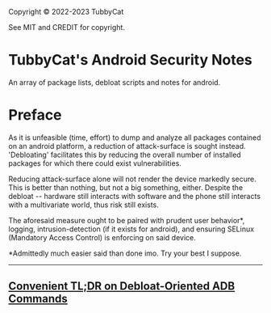 Copyright © 2022-2023 TubbyCat

See MIT and CREDIT for copyright. 

# TubbyCat's Android Security Notes

An array of package lists, debloat scripts and notes for android. 

# Preface

   As it is unfeasible (time, effort) to dump and analyze all packages contained on an android platform, a reduction of attack-surface is sought instead. 'Debloating' facilitates this by reducing the overall number of installed packages for which there could exist vulnerabilities. 
   
   Reducing attack-surface alone will not render the device markedly secure. This is better than nothing, but not a big something, either. Despite the debloat -- hardware still interacts with software and the phone still interacts with a multivariate world, thus risk still exists.

  The aforesaid measure ought to be paired with prudent user behavior*, logging, intrusion-detection (if it exists for android), and ensuring SELinux (Mandatory Access Control) is enforcing on said device.

*Admittedly much easier said than done imo. Try your best I suppose. 

-----

## [Convenient TL;DR on Debloat-Oriented ADB Commands](https://github.com/TubbyCat/droid_debloat_and_note/blob/main/guides/adb-commands.md) ##

